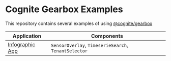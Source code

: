 # Cognite Gearbox Examples

This repository contains several examples of using [@cognite/gearbox](https://github.com/cognitedata/gearbox.js)

| Application                        | Components                                           |
| ---------------------------------- | ---------------------------------------------------- |
| [Infographic App][infographic-app] | `SensorOverlay`, `TimeserieSearch`, `TenantSelector` |

[infographic-app]: https://github.com/cognitedata/javascript-getting-started/tree/infographic_app/infographic-app
